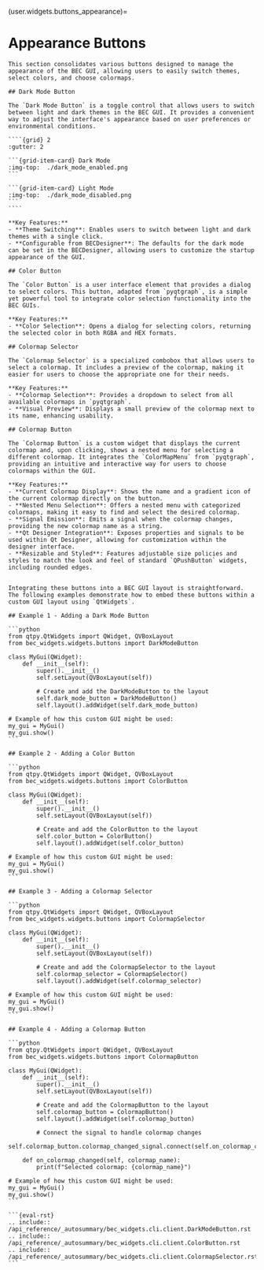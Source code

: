 (user.widgets.buttons_appearance)=

# Appearance Buttons

`````{tab} Overview
This section consolidates various buttons designed to manage the appearance of the BEC GUI, allowing users to easily switch themes, select colors, and choose colormaps.

## Dark Mode Button

The `Dark Mode Button` is a toggle control that allows users to switch between light and dark themes in the BEC GUI. It provides a convenient way to adjust the interface's appearance based on user preferences or environmental conditions.

````{grid} 2
:gutter: 2

```{grid-item-card} Dark Mode
:img-top:  ./dark_mode_enabled.png
```

```{grid-item-card} Light Mode
:img-top:  ./dark_mode_disabled.png
```
````

**Key Features:**
- **Theme Switching**: Enables users to switch between light and dark themes with a single click.
- **Configurable from BECDesigner**: The defaults for the dark mode can be set in the BECDesigner, allowing users to customize the startup appearance of the GUI.

## Color Button

The `Color Button` is a user interface element that provides a dialog to select colors. This button, adapted from `pyqtgraph`, is a simple yet powerful tool to integrate color selection functionality into the BEC GUIs.

**Key Features:**
- **Color Selection**: Opens a dialog for selecting colors, returning the selected color in both RGBA and HEX formats.

## Colormap Selector

The `Colormap Selector` is a specialized combobox that allows users to select a colormap. It includes a preview of the colormap, making it easier for users to choose the appropriate one for their needs.

**Key Features:**
- **Colormap Selection**: Provides a dropdown to select from all available colormaps in `pyqtgraph`.
- **Visual Preview**: Displays a small preview of the colormap next to its name, enhancing usability.

## Colormap Button

The `Colormap Button` is a custom widget that displays the current colormap and, upon clicking, shows a nested menu for selecting a different colormap. It integrates the `ColorMapMenu` from `pyqtgraph`, providing an intuitive and interactive way for users to choose colormaps within the GUI.

**Key Features:**
- **Current Colormap Display**: Shows the name and a gradient icon of the current colormap directly on the button.
- **Nested Menu Selection**: Offers a nested menu with categorized colormaps, making it easy to find and select the desired colormap.
- **Signal Emission**: Emits a signal when the colormap changes, providing the new colormap name as a string.
- **Qt Designer Integration**: Exposes properties and signals to be used within Qt Designer, allowing for customization within the designer interface.
- **Resizable and Styled**: Features adjustable size policies and styles to match the look and feel of standard `QPushButton` widgets, including rounded edges.
`````

````{tab} Examples

Integrating these buttons into a BEC GUI layout is straightforward. The following examples demonstrate how to embed these buttons within a custom GUI layout using `QtWidgets`.

## Example 1 - Adding a Dark Mode Button

```python
from qtpy.QtWidgets import QWidget, QVBoxLayout
from bec_widgets.widgets.buttons import DarkModeButton

class MyGui(QWidget):
    def __init__(self):
        super().__init__()
        self.setLayout(QVBoxLayout(self))

        # Create and add the DarkModeButton to the layout
        self.dark_mode_button = DarkModeButton()
        self.layout().addWidget(self.dark_mode_button)

# Example of how this custom GUI might be used:
my_gui = MyGui()
my_gui.show()
```

## Example 2 - Adding a Color Button

```python
from qtpy.QtWidgets import QWidget, QVBoxLayout
from bec_widgets.widgets.buttons import ColorButton

class MyGui(QWidget):
    def __init__(self):
        super().__init__()
        self.setLayout(QVBoxLayout(self))

        # Create and add the ColorButton to the layout
        self.color_button = ColorButton()
        self.layout().addWidget(self.color_button)

# Example of how this custom GUI might be used:
my_gui = MyGui()
my_gui.show()
```

## Example 3 - Adding a Colormap Selector

```python
from qtpy.QtWidgets import QWidget, QVBoxLayout
from bec_widgets.widgets.buttons import ColormapSelector

class MyGui(QWidget):
    def __init__(self):
        super().__init__()
        self.setLayout(QVBoxLayout(self))

        # Create and add the ColormapSelector to the layout
        self.colormap_selector = ColormapSelector()
        self.layout().addWidget(self.colormap_selector)

# Example of how this custom GUI might be used:
my_gui = MyGui()
my_gui.show()
```

## Example 4 - Adding a Colormap Button

```python
from qtpy.QtWidgets import QWidget, QVBoxLayout
from bec_widgets.widgets.buttons import ColormapButton

class MyGui(QWidget):
    def __init__(self):
        super().__init__()
        self.setLayout(QVBoxLayout(self))

        # Create and add the ColormapButton to the layout
        self.colormap_button = ColormapButton()
        self.layout().addWidget(self.colormap_button)

        # Connect the signal to handle colormap changes
        self.colormap_button.colormap_changed_signal.connect(self.on_colormap_changed)

    def on_colormap_changed(self, colormap_name):
        print(f"Selected colormap: {colormap_name}")

# Example of how this custom GUI might be used:
my_gui = MyGui()
my_gui.show()
```

````

````{tab} API
```{eval-rst} 
.. include:: /api_reference/_autosummary/bec_widgets.cli.client.DarkModeButton.rst
.. include:: /api_reference/_autosummary/bec_widgets.cli.client.ColorButton.rst
.. include:: /api_reference/_autosummary/bec_widgets.cli.client.ColormapSelector.rst
```
````